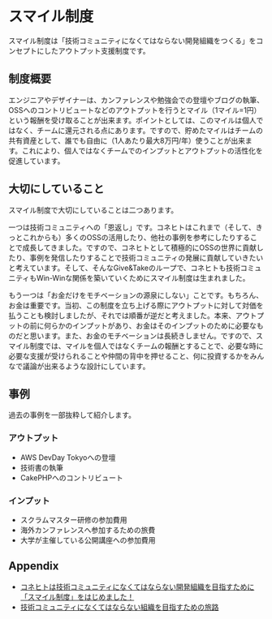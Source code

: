 # スマイル制度

スマイル制度は「技術コミュニティになくてはならない開発組織をつくる」をコンセプトにしたアウトプット支援制度です。

## 制度概要

エンジニアやデザイナーは、カンファレンスや勉強会での登壇やブログの執筆、OSSへのコントリビュートなどのアウトプットを行うとマイル（1マイル=1円）という報酬を受け取ることが出来ます。ポイントとしては、このマイルは個人ではなく、チームに還元される点にあります。ですので、貯めたマイルはチームの共有資産として、誰でも自由に（1人あたり最大8万円/年）使うことが出来ます。これにより、個人ではなくチームでのインプットとアウトプットの活性化を促進しています。

## 大切にしていること

スマイル制度で大切にしていることは二つあります。


一つは技術コミュニティへの「恩返し」です。コネヒトはこれまで（そして、きっとこれからも）多くのOSSの活用したり、他社の事例を参考にしたりすることで成長してきました。ですので、コネヒトとして積極的にOSSの世界に貢献したり、事例を発信したりすることで技術コミュニティの発展に貢献していきたいと考えています。そして、そんなGive&Takeのループで、コネヒトも技術コミュニティもWin-Winな関係を築いていくためにスマイル制度は生まれました。


もう一つは「お金だけをモチベーションの源泉にしない」ことです。もちろん、お金は重要です。当初、この制度を立ち上げる際にアウトプットに対して対価を払うことも検討しましたが、それでは順番が逆だと考えました。本来、アウトプットの前に何らかのインプットがあり、お金はそのインプットのために必要なものだと思います。また、お金のモチベーションは長続きしません。ですので、スマイル制度では、マイルを個人ではなくチームの報酬とすることで、必要な時に必要な支援が受けられることや仲間の背中を押せること、何に投資するかをみんなで議論が出来るような設計にしています。

## 事例

過去の事例を一部抜粋して紹介します。

### アウトプット

* AWS DevDay Tokyoへの登壇
* 技術書の執筆
* CakePHPへのコントリビュート

### インプット

* スクラムマスター研修の参加費用
* 海外カンファレンスへ参加するための旅費
* 大学が主催している公開講座への参加費用

## Appendix

* [コネヒトは技術コミュニティになくてはならない開発組織を目指すために「スマイル制度」をはじめました！](https://tech.connehito.com/entry/2019/08/22/111953)
* [技術コミュニティになくてはならない組織を目指すための旅路](https://speakerdeck.com/itosho525/aim-for-the-indispensable-company-for-our-engineer-community)
